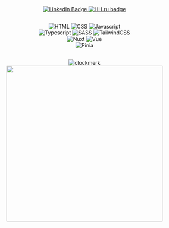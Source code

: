 <div align="center">
  <a href="https://www.linkedin.com/in/clockwerk" target="_blank">
    <img
      src="https://img.shields.io/badge/LinkedIn-blue?style=for-the-badge&amp;logo=linkedin&amp;logoColor=white"
      alt="LinkedIn Badge"
    />
  </a>
  <a
    href="https://hh.ru/resume/ab09901fff0c1f91390039ed1f6f79587a4830"
    target="_blank"
  >
    <img
      src="https://img.shields.io/badge/HH.ru-red?style=for-the-badge"
      alt="HH.ru badge"
    />
  </a>
</div>

##

<div>
  <div align="center">
    <img
      src="https://img.shields.io/badge/HTML-E34F26?style=for-the-badge&amp;logo=html5&amp;logoColor=white"
      alt="HTML"
    />
    <img
      src="https://img.shields.io/badge/CSS-1572B6?style=for-the-badge&amp;logo=css3&amp;logoColor=white"
      alt="CSS"
    />
     <img
      src="https://img.shields.io/badge/JavaScript-F7DF1E?style=for-the-badge&amp;logo=javascript&amp;logoColor=black"
      alt="Javascript"
    />
  </div>
  </div>
  <div align="center">
    <img
      src="https://img.shields.io/badge/TypeScript-007ACC?style=for-the-badge&amp;logo=typescript&amp;logoColor=white"
      alt="Typescript"
    />
    <img
      src="https://img.shields.io/badge/Sass-CC6699?style=for-the-badge&logo=sass&logoColor=white"
      alt="SASS"
    />
    <img
      src="https://img.shields.io/badge/Tailwind_CSS-38B2AC?style=for-the-badge&logo=tailwind-css&logoColor=white"
      alt="TailwindCSS"
    />
  </div>
  <div align="center">
    <img
      src="https://img.shields.io/badge/Nuxt.js-002E3B?style=for-the-badge&amp;logo=nuxt&logoColor=#00DC82"
      alt="Nuxt"
    />
      <img
      src="https://img.shields.io/badge/Vue.js-35495E?style=for-the-badge&logo=vuedotjs&logoColor=4FC08D"
      alt="Vue"
    />
  </div>
  <div align="center">
    <img
      src="https://img.shields.io/badge/pinia-F7D336?style=for-the-badge&logo=pinia&logoColor=white"
      alt="Pinia"
    />
  </div>
</div>

##

<div align="center">
  <img
    src="https://github-readme-stats.vercel.app/api/top-langs?username=clockmerk&amp;show_icons=true&amp;locale=en&amp;layout=compact"
    alt="clockmerk"
  />
  <img src="https://github.r2v.ch/codewars?user=Clockmerk" width="420" />
</div>
